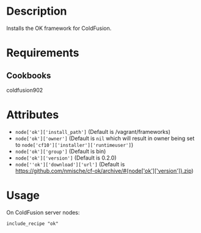 Description
===========

Installs the OK framework for ColdFusion.

Requirements
============

Cookbooks
---------

coldfusion902

Attributes
==========

* `node['ok']['install_path']` (Default is /vagrant/frameworks)
* `node['ok']['owner']` (Default is `nil` which will result in owner being set to `node['cf10']['installer']['runtimeuser']`)
* `node['ok']['group']` (Default is bin)
* `node['ok']['version']` (Default is 0.2.0)
* `node[''ok']['download']['url']` (Default is https://github.com/nmische/cf-ok/archive/#{node['ok']['version']}.zip)

Usage
=====

On ColdFusion server nodes:

    include_recipe "ok"
